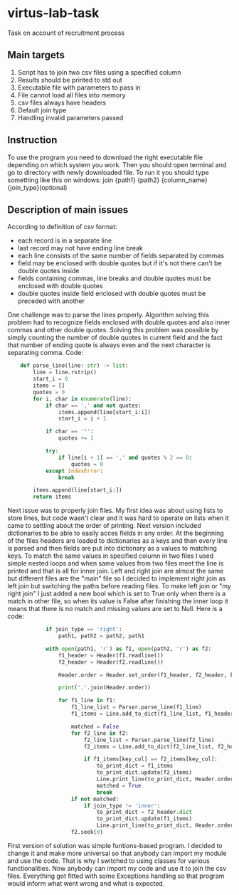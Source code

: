 # virtus-lab-task
Task on account of recruitment process

## Main targets
1. Script has to join two csv files using a specified column
2. Results should be printed to std out
3. Executable file with parameters to pass in
4. File cannot load all files into memory
5. csv files always have headers
6. Default join type 
7. Handling invalid parameters passed

## Instruction
To use the program you need to download the right executable file depending on which system you work. Then you should open terminal and go to directory with newly
downloaded file. To run it you should type something like this on windows:  join {path1} {path2} {column_name} {join_type}(optional) 

## Description of main issues
According to definition of csv format:
* each record is in a separate line
* last record may not have ending line break
* each line consists of the same number of fields separated by commas
* field may be enclosed with double quotes but if it's not there can't be double quotes inside
* fields containing commas, line breaks and double quotes must be enclosed with double quotes
* double quotes inside field enclosed with double quotes must be preceded with another

One challenge was to parse the lines properly. Algorithm solving this problem had to recognize fields enclosed with double quotes and also
inner commas and other double quotes. Solving this problem was possible by simply counting the number of double quotes in current field
and the fact that number of ending quote is always even and the next character is separating comma. 
Code:
```python
    def parse_line(line: str) -> list:
        line = line.rstrip()
        start_i = 0
        items = []
        quotes = 0
        for i, char in enumerate(line):
            if char == ',' and not quotes:
                items.append(line[start_i:i])
                start_i = i + 1

            if char == '"':
                quotes += 1

            try:
                if line[i + 1] == ',' and quotes % 2 == 0:
                    quotes = 0
            except IndexError:
                break

        items.append(line[start_i:])
        return items
```

Next issue was to properly join files. My first idea was about using lists to store lines, but code wasn't clear and it was hard to operate on lists
when it came to settling about the order of printing. Next version included dictionaries to be able to easily acces fields in any order. At the beginning of the files
headers are loaded to dictionaries as a keys and then every line is parsed and then fields are put into dictionary as a values to matching keys.
To match the same values in specified column in two files I used simple nested loops and when same values from two files meet the line is printed and that is all for inner join.
Left and right join are almost the same but different files are the "main" file so I decided to implement right join as left join but switching the paths before reading files.
To make left join or "my right join" I just added a new bool which is set to True only when there is a match in other file, so when its value is False after finishing the inner
loop it means that there is no match and missing values are set to Null. Here is a code:
```python
            if join_type == 'right':
                path1, path2 = path2, path1

            with open(path1, 'r') as f1, open(path2, 'r') as f2:
                f1_header = Header(f1.readline())
                f2_header = Header(f2.readline())

                Header.order = Header.set_order(f1_header, f2_header, key_col)

                print(','.join(Header.order))

                for f1_line in f1:
                    f1_line_list = Parser.parse_line(f1_line)
                    f1_items = Line.add_to_dict(f1_line_list, f1_header.dict)

                    matched = False
                    for f2_line in f2:
                        f2_line_list = Parser.parse_line(f2_line)
                        f2_items = Line.add_to_dict(f2_line_list, f2_header.dict)

                        if f1_items[key_col] == f2_items[key_col]:
                            to_print_dict = f1_items
                            to_print_dict.update(f2_items)
                            Line.print_line(to_print_dict, Header.order)
                            matched = True
                            break
                    if not matched:
                        if join_type != 'inner':
                            to_print_dict = f2_header.dict
                            to_print_dict.update(f1_items)
                            Line.print_line(to_print_dict, Header.order)
                    f2.seek(0)
```                    

First version of solution was simple funtions-based program. I decided to change it and make more universal so that anybody can import my module and use the code.
That is why I switched to using classes for various functionalities. Now anybody can import my code and use it to join the csv files.
Everything got fitted with some Exceptions handling so that program would inform what went wrong and what is expected.





